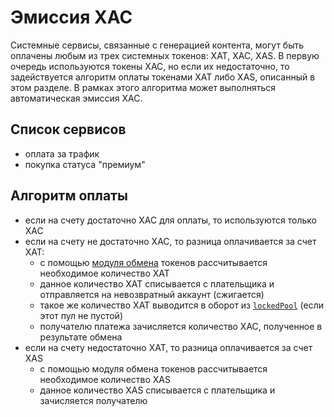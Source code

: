 # Эмиссия XAC

Системные сервисы, связанные с генерацией контента, могут быть оплачены любым из трех системных токенов: XAT, XAC, XAS. В первую очередь используются токены XAC, но если их недостаточно, то задействуется алгоритм оплаты токенами XAT либо XAS, описанный в этом разделе. В рамках этого алгоритма может выполняться автоматическая эмиссия XAC.

## Список сервисов

- оплата за трафик
- покупка статуса "премиум"

## Алгоритм оплаты

- если на счету достаточно XAC для оплаты, то используются только XAC
- если на счету не достаточно XAC, то разница оплачивается за счет XAT:
    - с помощью [модуля обмена][1] токенов рассчитывается необходимое количество XAT
    - данное количество XAT списывается с плательщика и отправляется на невозвратный аккаунт (сжигается)
    - такое же количество XAT выводится в оборот из [`lockedPool`][2] (если этот пул не пустой)
    - получателю платежа зачисляется количество XAC, полученное в результате обмена
- если на счету недостаточно XAT, то разница оплачивается за счет XAS
    - с помощью модуля обмена токенов рассчитывается необходимое количество XAS
    - данное количество XAS списывается с плательщика и зачисляется получателю

[1]: exchange.md
[2]: ../glossary/system-pools.md#lockedpool